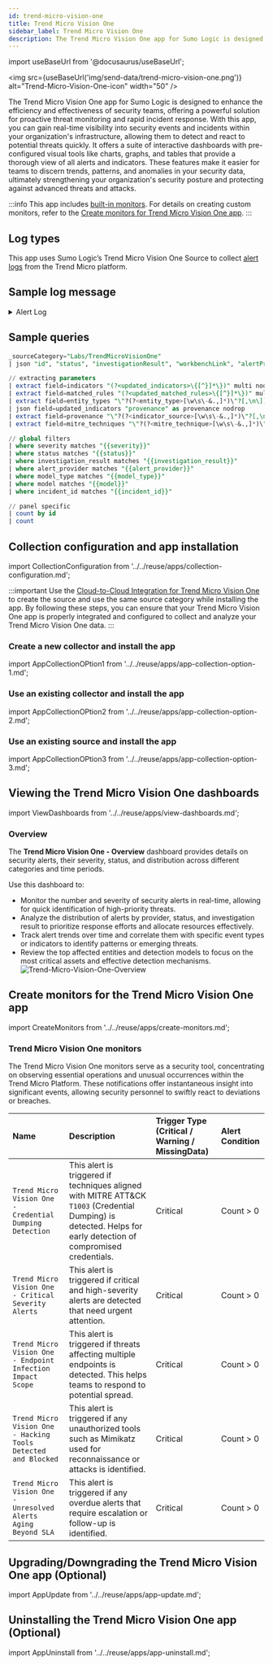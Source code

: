 ```yaml
---
id: trend-micro-vision-one
title: Trend Micro Vision One
sidebar_label: Trend Micro Vision One
description: The Trend Micro Vision One app for Sumo Logic is designed to enhance the efficiency and effectiveness of security teams, offering a powerful solution for proactive threat monitoring and rapid incident response.
---
```


import useBaseUrl from '@docusaurus/useBaseUrl';

<img src={useBaseUrl('img/send-data/trend-micro-vision-one.png')} alt="Trend-Micro-Vision-One-icon" width="50" />

The Trend Micro Vision One app for Sumo Logic is designed to enhance the efficiency and effectiveness of security teams, offering a powerful solution for proactive threat monitoring and rapid incident response. With this app, you can gain real-time visibility into security events and incidents within your organization's infrastructure, allowing them to detect and react to potential threats quickly. It offers a suite of interactive dashboards with pre-configured visual tools like charts, graphs, and tables that provide a thorough view of all alerts and indicators. These features make it easier for teams to discern trends, patterns, and anomalies in your security data, ultimately strengthening your organization's security posture and protecting against advanced threats and attacks.

:::info
This app includes [built-in monitors](#trend-micro-vision-one-monitors). For details on creating custom monitors, refer to the [Create monitors for Trend Micro Vision One app](#create-monitors-for-the-trend-micro-vision-one-app).
:::

## Log types

This app uses Sumo Logic’s Trend Micro Vision One Source to collect [alert logs](/docs/send-data/hosted-collectors/cloud-to-cloud-integration-framework/trend-micro-source/) from the Trend Micro platform.

## Sample log message

<details>
<summary>Alert Log</summary>

```json
{
    "schemaVersion": "1.15",
    "id": "WB-13276-20241108-00002",
    "investigationStatus": "New",
    "status": "Open",
    "investigationResult": "No Findings",
    "workbenchLink": "https://portal.in.xdr.trendmicro.com/index.html#/workbench/alerts/WB-13276-20241108-00002?ref=0c12e642ca5b7ed4436e5f23f568ae10066608d3",
    "alertProvider": "SAE",
    "modelId": "3cdd0c01-e0f1-4264-b013-4ff96ea4adb6",
    "model": "Hacking Tool Detection - Blocked",
    "modelType": "preset",
    "score": 21,
    "severity": "low",
    "createdDateTime": "2024-11-08T09:51:33Z",
    "updatedDateTime": "2024-11-08T09:51:39Z",
    "ownerIds": [],
    "incidentId": "IC-13276-20241108-00000",
    "impactScope": {
        "desktopCount": 1,
        "serverCount": 0,
        "accountCount": 0,
        "emailAddressCount": 0,
        "containerCount": 0,
        "cloudIdentityCount": 0,
        "entities": [
            {
                "entityType": "host",
                "entityValue": {
                    "guid": "A7AD7812-BF2B-4AAA-B963-ABFC57E58A6E",
                    "name": "desktop-hj8smna",
                    "ips": [
                        "10.50.10.212"
                    ]
                },
                "entityId": "A7AD7812-BF2B-4AAA-B963-ABFC57E58A6E",
                "relatedEntities": [],
                "relatedIndicatorIds": [
                    1,
                    2,
                    3,
                    4,
                    5,
                    6
                ],
                "provenance": [
                    "Alert"
                ],
                "managementScopeGroupId": "f70f8654-d627-42eb-8c1c-9762b5760db0"
            }
        ]
    },
    "description": "A hacking tool, which is generally used for cracking computer and network security or by system administrators to test security, was detected and blocked on an endpoint.",
    "matchedRules": [
        {
            "id": "7310dc1a-49c4-4859-a851-c941f511009a",
            "name": "Hacking Tool Detection - Blocked",
            "matchedFilters": [
                {
                    "id": "a665ee2c-1568-466c-8a99-4744e02b180e",
                    "name": "Hacking Tool Detection - Blocked",
                    "matchedDateTime": "2024-11-08T09:43:02.000Z",
                    "mitreTechniqueIds": [],
                    "matchedEvents": [
                        {
                            "uuid": "b028b186-f775-4e15-8654-01bab37bcf6b",
                            "matchedDateTime": "2024-11-08T09:43:02.000Z",
                            "type": "PRODUCT_EVENT_LOG"
                        }
                    ]
                }
            ]
        }
    ],
    "indicators": [
        {
            "id": 1,
            "type": "detection_name",
            "field": "malName",
            "value": "HKTL_MIMIKATZ",
            "relatedEntities": [
                "A7AD7812-BF2B-4AAA-B963-ABFC57E58A6E"
            ],
            "filterIds": [
                "a665ee2c-1568-466c-8a99-4744e02b180e"
            ],
            "provenance": [
                "Alert"
            ]
        },
        {
            "id": 2,
            "type": "file_sha1",
            "field": "fileHash",
            "value": "",
            "relatedEntities": [
                "A7AD7812-BF2B-4AAA-B963-ABFC57E58A6E"
            ],
            "filterIds": [
                "a665ee2c-1568-466c-8a99-4744e02b180e"
            ],
            "provenance": [
                "Alert"
            ]
        },
        {
            "id": 3,
            "type": "filename",
            "field": "fileName",
            "value": "C:\\Users\\Crest\\Downloads\\Unconfirmed 198655.crdownload(mimikatz-master\\Win32\\mimidrv.sys)",
            "relatedEntities": [
                "A7AD7812-BF2B-4AAA-B963-ABFC57E58A6E"
            ],
            "filterIds": [
                "a665ee2c-1568-466c-8a99-4744e02b180e"
            ],
            "provenance": [
                "Alert"
            ]
        },
        {
            "id": 4,
            "type": "fullpath",
            "field": "fullPath",
            "value": "C:\\Users\\Crest\\Downloads\\Unconfirmed 198655.crdownload(mimikatz-master\\Win32\\mimidrv.sys)",
            "relatedEntities": [
                "A7AD7812-BF2B-4AAA-B963-ABFC57E58A6E"
            ],
            "filterIds": [
                "a665ee2c-1568-466c-8a99-4744e02b180e"
            ],
            "provenance": [
                "Alert"
            ]
        },
        {
            "id": 5,
            "type": "text",
            "field": "actResult",
            "value": "File cleaned",
            "relatedEntities": [
                "A7AD7812-BF2B-4AAA-B963-ABFC57E58A6E"
            ],
            "filterIds": [
                "a665ee2c-1568-466c-8a99-4744e02b180e"
            ],
            "provenance": [
                "Alert"
            ]
        },
        {
            "id": 6,
            "type": "text",
            "field": "scanType",
            "value": "Real-time Scan",
            "relatedEntities": [
                "A7AD7812-BF2B-4AAA-B963-ABFC57E58A6E"
            ],
            "filterIds": [
                "a665ee2c-1568-466c-8a99-4744e02b180e"
            ],
            "provenance": [
                "Alert"
            ]
        }
    ]
}
```
</details>

## Sample queries

```sql title="Total Alerts"
_sourceCategory="Labs/TrendMicroVisionOne"
| json "id", "status", "investigationResult", "workbenchLink", "alertProvider", "model", "modelType", "score", "severity", "createdDateTime", "updatedDateTime", "incidentId", "impactScope.desktopCount","impactScope.serverCount","impactScope.accountCount","impactScope.emailAddressCount","impactScope.containerCount","impactScope.cloudIdentityCount","description","indicators","impactScope.entities[*].entityType","matchedRules","matchedRules[*].matchedFilters[*].mitreTechniqueIds" as id,status,investigation_result,workbench_link,alert_provider,model,model_type,score,severity,created_date_time,updated_date_time, incident_id,desktop_count,server_count,account_count,email_address_count,container_count,cloud_identity_count,description,indicators,entity_types,matched_rules,mitre_techniques nodrop

// extracting parameters
| extract field=indicators "(?<updated_indicators>\{[^}]*\})" multi nodrop
| extract field=matched_rules "(?<updated_matched_rules>\{[^}]*\})" multi nodrop
| extract field=entity_types "\"?(?<entity_type>[\w\s\-&.,]*)\"?[,\n\]]" multi nodrop
| json field=updated_indicators "provenance" as provenance nodrop
| extract field=provenance "\"?(?<indicator_source>[\w\s\-&.,]*)\"?[,\n\]]" multi nodrop
| extract field=mitre_techniques "\"?(?<mitre_technique>[\w\s\-&.,]*)\"?[,\n\]]" multi nodrop

// global filters
| where severity matches "{{severity}}"
| where status matches "{{status}}"
| where investigation_result matches "{{investigation_result}}"
| where alert_provider matches "{{alert_provider}}"
| where model_type matches "{{model_type}}"
| where model matches "{{model}}"
| where incident_id matches "{{incident_id}}"

// panel specific
| count by id
| count
```

## Collection configuration and app installation

import CollectionConfiguration from '../../reuse/apps/collection-configuration.md';

<CollectionConfiguration/>

:::important
Use the [Cloud-to-Cloud Integration for Trend Micro Vision One](/docs/send-data/hosted-collectors/cloud-to-cloud-integration-framework/trend-micro-source) to create the source and use the same source category while installing the app. By following these steps, you can ensure that your Trend Micro Vision One app is properly integrated and configured to collect and analyze your Trend Micro Vision One data.
:::

### Create a new collector and install the app

import AppCollectionOPtion1 from '../../reuse/apps/app-collection-option-1.md';

<AppCollectionOPtion1/>

### Use an existing collector and install the app

import AppCollectionOPtion2 from '../../reuse/apps/app-collection-option-2.md';

<AppCollectionOPtion2/>

### Use an existing source and install the app

import AppCollectionOPtion3 from '../../reuse/apps/app-collection-option-3.md';

<AppCollectionOPtion3/>

## Viewing the Trend Micro Vision One dashboards​​

import ViewDashboards from '../../reuse/apps/view-dashboards.md';

<ViewDashboards/>

### Overview

The **Trend Micro Vision One - Overview** dashboard provides details on security alerts, their severity, status, and distribution across different categories and time periods. 

Use this dashboard to:

- Monitor the number and severity of security alerts in real-time, allowing for quick identification of high-priority threats.
- Analyze the distribution of alerts by provider, status, and investigation result to prioritize response efforts and allocate resources effectively.
- Track alert trends over time and correlate them with specific event types or indicators to identify patterns or emerging threats.
- Review the top affected entities and detection models to focus on the most critical assets and effective detection mechanisms.
<br/><img src='https://sumologic-app-data-v2.s3.us-east-1.amazonaws.com/dashboards/TrendMicroVisionOne/Trend-Micro-Vision-One-Overview.png' alt="Trend-Micro-Vision-One-Overview" />

## Create monitors for the Trend Micro Vision One app

import CreateMonitors from '../../reuse/apps/create-monitors.md';

<CreateMonitors/>

### Trend Micro Vision One monitors

The Trend Micro Vision One monitors serve as a security tool, concentrating on observing essential operations and unusual occurrences within the Trend Micro Platform. These notifications offer instantaneous insight into significant events, allowing security personnel to swiftly react to deviations or breaches.

| Name | Description | Trigger Type (Critical / Warning / MissingData) | Alert Condition |
|:--|:--|:--|:--|
| `Trend Micro Vision One - Credential Dumping Detection` | This alert is triggered if techniques aligned with MITRE ATT&CK `T1003` (Credential Dumping) is detected. Helps for early detection of compromised credentials. | Critical | Count > 0 |
| `Trend Micro Vision One - Critical Severity Alerts` | This alert is triggered if critical and high-severity alerts are detected that need urgent attention. | Critical | Count > 0|
| `Trend Micro Vision One - Endpoint Infection Impact Scope` | This alert is triggered if threats affecting multiple endpoints is detected. This helps teams to respond to potential spread. | Critical | Count > 0|
| `Trend Micro Vision One - Hacking Tools Detected and Blocked` | This alert is triggered if any unauthorized tools such as Mimikatz used for reconnaissance or attacks is identified. | Critical | Count > 0|
| `Trend Micro Vision One -  Unresolved Alerts Aging Beyond SLA` | This alert is triggered if any overdue alerts that require escalation or follow-up is identified. | Critical | Count > 0|

## Upgrading/Downgrading the Trend Micro Vision One app (Optional)

import AppUpdate from '../../reuse/apps/app-update.md';

<AppUpdate/>

## Uninstalling the Trend Micro Vision One app (Optional)

import AppUninstall from '../../reuse/apps/app-uninstall.md';

<AppUninstall/>
